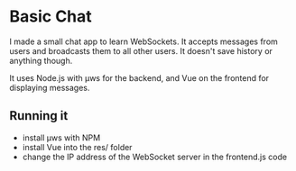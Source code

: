# Basic Chat
I made a small chat app to learn WebSockets. It accepts messages from users and broadcasts them to all other users. It doesn't save history or anything though.

It uses Node.js with &micro;ws for the backend, and Vue on the frontend for displaying messages.

## Running it
- install &micro;ws with NPM
- install Vue into the res/ folder
- change the IP address of the WebSocket server in the frontend.js code
